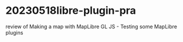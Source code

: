 # 20230518libre-plugin-pra
review of Making a map with MapLibre GL JS - Testing some MapLibre plugins
